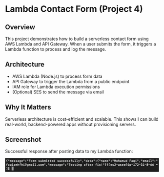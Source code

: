 # Lambda Contact Form (Project 4)

## Overview
This project demonstrates how to build a serverless contact form using AWS Lambda and API Gateway. When a user submits the form, it triggers a Lambda function to process and log the message.

## Architecture
- AWS Lambda (Node.js) to process form data
- API Gateway to trigger the Lambda from a public endpoint
- IAM role for Lambda execution permissions
- (Optional) SES to send the message via email

## Why It Matters
Serverless architecture is cost-efficient and scalable. This shows I can build real-world, backend-powered apps without provisioning servers.

## Screenshot

Successful response after posting data to my Lambda function:

![Lambda Test](./lambda-test.png)
